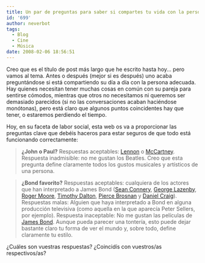 ```yaml
---
title: Un par de preguntas para saber si compartes tu vida con la persona correcta
id: '699'
author: neverbot
tags:
  - Blog
  - Cine
  - Música
date: 2008-02-06 18:56:51
---
```


Creo que es el título de post más largo que he escrito hasta hoy... pero vamos al tema. Antes o después (mejor si es después) uno acaba preguntándose si está compartiendo su día a día con la persona adecuada. Hay quienes necesitan tener muchas cosas en común con su pareja para sentirse cómodos, mientras que otros no necesitamos ni queremos ser demasiado parecidos (si no las conversaciones acaban haciéndose monótonas), pero está claro que algunos puntos coincidentes hay que tener, o estaremos perdiendo el tiempo.

Hoy, en su faceta de labor social, esta web os va a proporcionar las preguntas clave que debéis haceros para estar seguros de que todo está funcionando correctamente:

> **¿John o Paul?** Respuestas aceptables: [Lennon](http://en.wikipedia.org/wiki/John_Lennon) o [McCartney](http://en.wikipedia.org/wiki/Paul_McCartney). Respuesta inadmisible: no me gustan los Beatles. Creo que esta pregunta define claramente todos los gustos musicales y artísticos de una persona.

> **¿Bond favorito?** Respuestas aceptables: cualquiera de los actores que han interpretado a James Bond ([Sean Connery](http://en.wikipedia.org/wiki/Sean_Connery), [George Lazenby](http://en.wikipedia.org/wiki/George_Lazenby), [Roger Moore](http://en.wikipedia.org/wiki/Roger_Moore), [Timothy Dalton](http://en.wikipedia.org/wiki/Timothy_Dalton), [Pierce Brosnan](http://en.wikipedia.org/wiki/Pierce_Brosnan) y [Daniel Craig](http://en.wikipedia.org/wiki/Daniel_Craig)). Respuestas malas: Alguien que haya interpretado a Bond en alguna producción televisiva (como aquella en la que aparecía Peter Sellers, por ejemplo). Respuesta inaceptable: No me gustan las películas de [James Bond](http://en.wikipedia.org/wiki/James_bond). Aunque pueda parecer una tontería, esto puede dejar bastante claro tu forma de ver el mundo y, sobre todo, define claramente tu estilo.

¿Cuáles son vuestras respuestas? ¿Coincidís con vuestros/as respectivos/as?